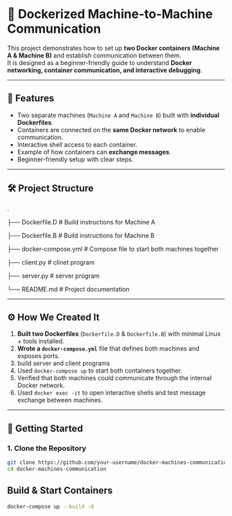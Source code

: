 # 🐳 Dockerized Machine-to-Machine Communication

This project demonstrates how to set up **two Docker containers (Machine A & Machine B)** and establish communication between them.  
It is designed as a beginner-friendly guide to understand **Docker networking, container communication, and interactive debugging**.

---

## 📌 Features
- Two separate machines (`Machine A` and `Machine B`) built with **individual Dockerfiles**.
- Containers are connected on the **same Docker network** to enable communication.
- Interactive shell access to each container.
- Example of how containers can **exchange messages**.
- Beginner-friendly setup with clear steps.

---

## 🛠️ Project Structure
.

├── Dockerfile.D # Build instructions for Machine A 

├── Dockerfile.B # Build instructions for Machine B

├── docker-compose.yml # Compose file to start both machines together

├── client.py      # clinet program 

├── server.py      # server program 

└── README.md # Project documentation


---

## ⚙️ How We Created It
1. **Built two Dockerfiles** (`Dockerfile.D` & `Dockerfile.B`) with minimal Linux + tools installed.
2. **Wrote a `docker-compose.yml`** file that defines both machines and exposes ports.
3. build server and client programs 
4. Used `docker-compose up` to start both containers together.
5. Verified that both machines could communicate through the internal Docker network.
6. Used `docker exec -it` to open interactive shells and test message exchange between machines.

---

## 🚀 Getting Started

### 1. Clone the Repository
```bash
git clone https://github.com/your-username/docker-machines-communication.git
cd docker-machines-communication
```
## Build & Start Containers

```bash
docker-compose up --build -d
```
